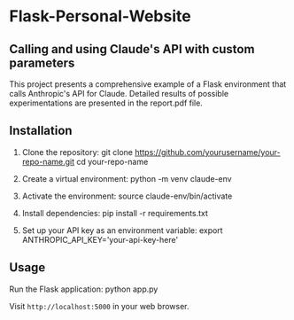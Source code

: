 # Flask-Personal-Website

## Calling and using Claude's API with custom parameters

This project presents a comprehensive example of a Flask environment that calls Anthropic's API for Claude. Detailed results of possible experimentations are presented in the report.pdf file.

## Installation

1. Clone the repository:
git clone https://github.com/yourusername/your-repo-name.git
cd your-repo-name

2. Create a virtual environment:
python -m venv claude-env

3. Activate the environment:
source claude-env/bin/activate

4. Install dependencies:
pip install -r requirements.txt

5. Set up your API key as an environment variable:
export ANTHROPIC_API_KEY='your-api-key-here'

## Usage

Run the Flask application:
python app.py

Visit `http://localhost:5000` in your web browser.


